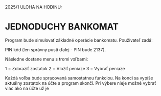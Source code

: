 2025/1 ULOHA NA HODINU:

# JEDNODUCHY BANKOMAT

Program bude simulovať základné operácie bankomatu.
Používateľ zadá:

PIN kód (len správny pustí ďalej - PIN bude 2137).

Následne dostane menu s tromi voľbami:

1 = Zobraziť zostatok
2 = Vložiť peniaze
3 = Vybrať peniaze

Každá voľba bude spracovaná samostatnou funkciou.
Na konci sa vypíše aktuálny zostatok na účte a program skončí.
Pri výbere nieje možné vybrať viac ako na účte už je
